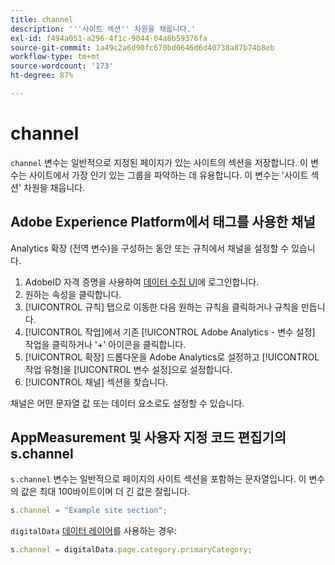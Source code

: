 ```yaml
---
title: channel
description: '''사이트 섹션'' 차원을 채웁니다.'
exl-id: f494a051-a296-4f1c-9044-04a8b59376fa
source-git-commit: 1a49c2a6d90fc670bd0646d6d40738a87b74b8eb
workflow-type: tm+mt
source-wordcount: '173'
ht-degree: 87%

---
```


# channel

`channel` 변수는 일반적으로 지정된 페이지가 있는 사이트의 섹션을 저장합니다. 이 변수는 사이트에서 가장 인기 있는 그룹을 파악하는 데 유용합니다. 이 변수는 &#39;사이트 섹션&#39; 차원을 채웁니다.

## Adobe Experience Platform에서 태그를 사용한 채널

Analytics 확장 (전역 변수)을 구성하는 동안 또는 규칙에서 채널을 설정할 수 있습니다.

1. AdobeID 자격 증명을 사용하여 [데이터 수집 UI](https://experience.adobe.com/data-collection)에 로그인합니다.
2. 원하는 속성을 클릭합니다.
3. [!UICONTROL 규칙] 탭으로 이동한 다음 원하는 규칙을 클릭하거나 규칙을 만듭니다.
4. [!UICONTROL 작업]에서 기존 [!UICONTROL Adobe Analytics - 변수 설정] 작업을 클릭하거나 &#39;+&#39; 아이콘을 클릭합니다.
5. [!UICONTROL 확장] 드롭다운을 Adobe Analytics로 설정하고 [!UICONTROL 작업 유형]을 [!UICONTROL 변수 설정]으로 설정합니다.
6. [!UICONTROL 채널] 섹션을 찾습니다.

채널은 어떤 문자열 값 또는 데이터 요소로도 설정할 수 있습니다.

## AppMeasurement 및 사용자 지정 코드 편집기의 s.channel

`s.channel` 변수는 일반적으로 페이지의 사이트 섹션을 포함하는 문자열입니다. 이 변수의 값은 최대 100바이트이며 더 긴 값은 잘립니다.

```js
s.channel = "Example site section";
```

`digitalData` [데이터 레이어](../../prepare/data-layer.md)를 사용하는 경우:

```js
s.channel = digitalData.page.category.primaryCategory;
```
